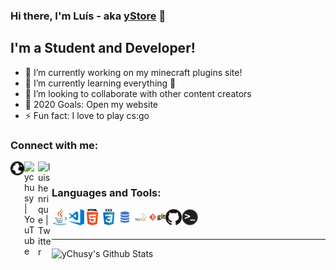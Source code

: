 ### Hi there, I'm Luís - aka [yStore][website] 👋

## I'm a Student and Developer!
- 🔭 I’m currently working on my minecraft plugins site!
- 🌱 I’m currently learning everything 🤣
- 👯 I’m looking to collaborate with other content creators
- 🥅 2020 Goals: Open my website
- ⚡ Fun fact: I love to play cs:go

### Connect with me:

[<img align="left" alt="ystore" width="22px" src="https://raw.githubusercontent.com/iconic/open-iconic/master/svg/globe.svg" />][website]
[<img align="left" alt="ychusy | YouTube" width="22px" src="https://cdn.jsdelivr.net/npm/simple-icons@v3/icons/youtube.svg" />][youtube]
[<img align="left" alt="luishenrique | Twitter" width="22px" src="https://cdn.jsdelivr.net/npm/simple-icons@v3/icons/twitter.svg" />][twitter]

<br />

### Languages and Tools:

<img align="left" alt="Visual Studio Code" width="26px" src="https://raw.githubusercontent.com/github/explore/80688e429a7d4ef2fca1e82350fe8e3517d3494d/topics/java/java.png" />
<img align="left" alt="Visual Studio Code" width="26px" src="https://raw.githubusercontent.com/github/explore/80688e429a7d4ef2fca1e82350fe8e3517d3494d/topics/visual-studio-code/visual-studio-code.png" />
<img align="left" alt="HTML5" width="26px" src="https://raw.githubusercontent.com/github/explore/80688e429a7d4ef2fca1e82350fe8e3517d3494d/topics/html/html.png" />
<img align="left" alt="CSS3" width="26px" src="https://raw.githubusercontent.com/github/explore/80688e429a7d4ef2fca1e82350fe8e3517d3494d/topics/css/css.png" />
<img align="left" alt="SQL" width="26px" src="https://raw.githubusercontent.com/github/explore/80688e429a7d4ef2fca1e82350fe8e3517d3494d/topics/sql/sql.png" />
<img align="left" alt="MySQL" width="26px" src="https://raw.githubusercontent.com/github/explore/80688e429a7d4ef2fca1e82350fe8e3517d3494d/topics/mysql/mysql.png" />
<img align="left" alt="Git" width="26px" src="https://raw.githubusercontent.com/github/explore/80688e429a7d4ef2fca1e82350fe8e3517d3494d/topics/git/git.png" />
<img align="left" alt="GitHub" width="26px" src="https://raw.githubusercontent.com/github/explore/78df643247d429f6cc873026c0622819ad797942/topics/github/github.png" />
<img align="left" alt="HTML5" width="26px" src="https://raw.githubusercontent.com/github/explore/80688e429a7d4ef2fca1e82350fe8e3517d3494d/topics/terminal/terminal.png" />

<br />
<br />

---

<img align="left" alt="yChusy's Github Stats" src="https://github-readme-stats.vercel.app/api?username=yChusy&show_icons=true&hide_border=true" />

[website]: https://ystoreplugins.com
[twitter]: https://twitter.com/luiishenriqueh
[youtube]: https://youtube.com/lokuracraftgameplays